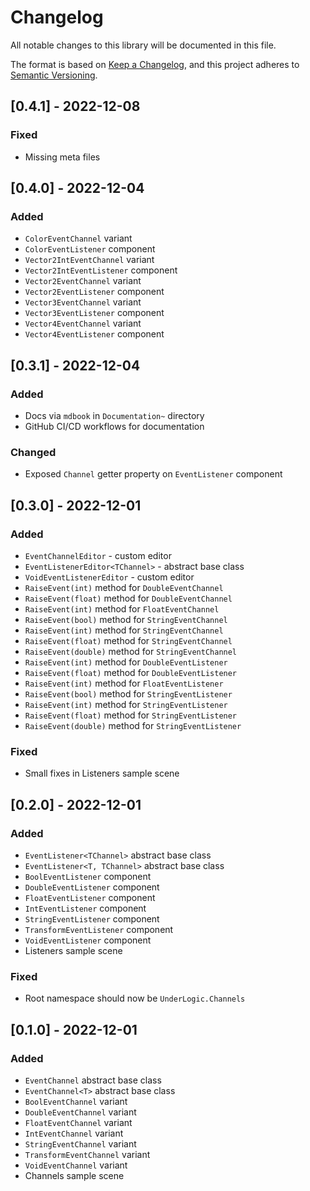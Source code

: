 # Changelog
All notable changes to this library will be documented in this file.

The format is based on [Keep a Changelog](https://keepachangelog.com/en/1.0.0/),
and this project adheres to [Semantic Versioning](https://semver.org/spec/v2.0.0.html).

## [0.4.1] - 2022-12-08

### Fixed

- Missing meta files

## [0.4.0] - 2022-12-04

### Added

- `ColorEventChannel` variant
- `ColorEventListener` component
- `Vector2IntEventChannel` variant
- `Vector2IntEventListener` component
- `Vector2EventChannel` variant
- `Vector2EventListener` component
- `Vector3EventChannel` variant
- `Vector3EventListener` component
- `Vector4EventChannel` variant
- `Vector4EventListener` component

## [0.3.1] - 2022-12-04

### Added

- Docs via `mdbook` in `Documentation~` directory
- GitHub CI/CD workflows for documentation

### Changed

- Exposed `Channel` getter property on `EventListener` component

## [0.3.0] - 2022-12-01

### Added

- `EventChannelEditor` - custom editor
- `EventListenerEditor<TChannel>` - abstract base class
- `VoidEventListenerEditor` - custom editor
- `RaiseEvent(int)` method for `DoubleEventChannel`
- `RaiseEvent(float)` method for `DoubleEventChannel`
- `RaiseEvent(int)` method for `FloatEventChannel`
- `RaiseEvent(bool)` method for `StringEventChannel`
- `RaiseEvent(int)` method for `StringEventChannel`
- `RaiseEvent(float)` method for `StringEventChannel`
- `RaiseEvent(double)` method for `StringEventChannel`
- `RaiseEvent(int)` method for `DoubleEventListener`
- `RaiseEvent(float)` method for `DoubleEventListener`
- `RaiseEvent(int)` method for `FloatEventListener`
- `RaiseEvent(bool)` method for `StringEventListener`
- `RaiseEvent(int)` method for `StringEventListener`
- `RaiseEvent(float)` method for `StringEventListener`
- `RaiseEvent(double)` method for `StringEventListener`

### Fixed

- Small fixes in Listeners sample scene

## [0.2.0] - 2022-12-01

### Added

- `EventListener<TChannel>` abstract base class
- `EventListener<T, TChannel>` abstract base class
- `BoolEventListener` component
- `DoubleEventListener` component
- `FloatEventListener` component
- `IntEventListener` component
- `StringEventListener` component
- `TransformEventListener` component
- `VoidEventListener` component
- Listeners sample scene

### Fixed

- Root namespace should now be `UnderLogic.Channels`

## [0.1.0] - 2022-12-01

### Added

- `EventChannel` abstract base class
- `EventChannel<T>` abstract base class
- `BoolEventChannel` variant
- `DoubleEventChannel` variant
- `FloatEventChannel` variant
- `IntEventChannel` variant
- `StringEventChannel` variant
- `TransformEventChannel` variant
- `VoidEventChannel` variant
- Channels sample scene
